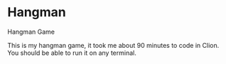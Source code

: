# Hangman
Hangman Game

This is my hangman game, it took me about 90 minutes to code in Clion. You should be able to run it on any terminal.
